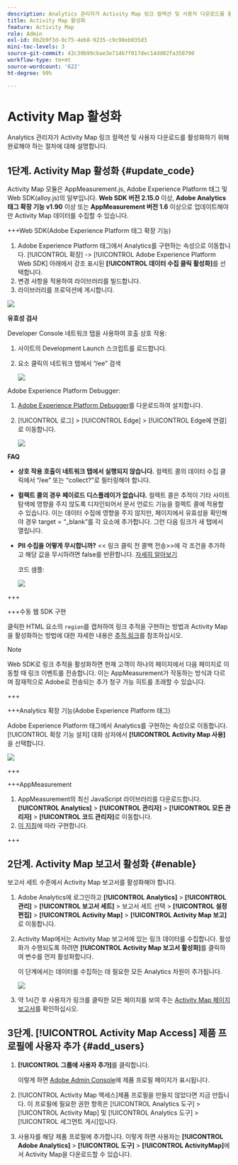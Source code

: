 ```yaml
---
description: Analytics 관리자가 Activity Map 링크 컬렉션 및 사용자 다운로드를 활성화하기 위해 완료해야 하는 절차에 대해 설명합니다.
title: Activity Map 활성화
feature: Activity Map
role: Admin
exl-id: 0b2b9f3d-0c75-4eb8-9235-c9c98eb035d3
mini-toc-levels: 3
source-git-commit: 43c39b99cbae3e714b7f017dec14dd02fa350790
workflow-type: tm+mt
source-wordcount: '622'
ht-degree: 99%

---
```



# Activity Map 활성화

Analytics 관리자가 Activity Map 링크 컬렉션 및 사용자 다운로드를 활성화하기 위해 완료해야 하는 절차에 대해 설명합니다.

## 1단계. Activity Map 활성화 {#update_code}

Activity Map 모듈은 AppMeasurement.js, Adobe Experience Platform 태그 및 Web SDK(alloy.js)의 일부입니다. **Web SDK 버전 2.15.0** 이상, **Adobe Analytics 태그 확장 기능 v1.90** 이상 또는 **AppMeasurement 버전 1.6** 이상으로 업데이트해야만 Activity Map 데이터를 수집할 수 있습니다.

+++Web SDK(Adobe Experience Platform 태그 확장 기능)

1. Adobe Experience Platform 태그에서 Analytics를 구현하는 속성으로 이동합니다. [!UICONTROL 확장] -> [!UICONTROL Adobe Experience Platform Web SDK] 아래에서 강조 표시된 **[!UICONTROL 데이터 수집 클릭 활성화]**&#x200B;를 선택합니다.
1. 변경 사항을 적용하여 라이브러리를 빌드합니다.
1. 라이브러리를 프로덕션에 게시합니다.

![](assets/web_sdk.png)

**유효성 검사**

Developer Console 네트워크 탭을 사용하여 호출 상호 작용:

1. 사이트의 Development Launch 스크립트를 로드합니다.
1. 요소 클릭의 네트워크 탭에서 “/ee” 검색

   ![](assets/validation1.png)

Adobe Experience Platform Debugger:

1. [Adobe Experience Platform Debugger](https://chromewebstore.google.com/detail/adobe-experience-platform/bfnnokhpnncpkdmbokanobigaccjkpob)를 다운로드하여 설치합니다.
1. [!UICONTROL 로그] > [!UICONTROL Edge] > [!UICONTROL Edge에 연결]로 이동합니다.

   ![](assets/validation2.jpg)

**FAQ**

* **상호 작용 호출이 네트워크 탭에서 실행되지 않습니다.**
컬렉트 콜의 데이터 수집 클릭에서 “/ee” 또는 “collect?”로 필터링해야 합니다.

* **컬렉트 콜의 경우 페이로드 디스플레이가 없습니다.**
컬렉트 콜은 추적이 기타 사이트 탐색에 영향을 주지 않도록 디자인되어서 문서 언로드 기능을 컬렉트 콜에 적용할 수 있습니다. 이는 데이터 수집에 영향을 주지 않지만, 페이지에서 유효성을 확인해야 경우 target = “_blank”를 각 요소에 추가합니다. 그런 다음 링크가 새 탭에서 열립니다.

* **PII 수집을 어떻게 무시합니까?**
&lt;&lt; 링크 클릭 전 콜백 전송>>에 각 조건을 추가하고 해당 값을 무시하려면 false를 반환합니다. [자세히 알아보기](https://experienceleague.adobe.com/docs/experience-platform/edge/fundamentals/configuring-the-sdk.html?lang=ko-KR)

  코드 샘플:

  ![](assets/sample-code.png)

+++

+++수동 웹 SDK 구현

클릭한 HTML 요소의 `region`를 캡처하여 링크 추적을 구현하는 방법과 Activity Map을 활성화하는 방법에 대한 자세한 내용은 [추적 링크](https://experienceleague.adobe.com/docs/experience-platform/edge/data-collection/track-links.html)를 참조하십시오.

>[!NOTE]
>
>Web SDK로 링크 추적을 활성화하면 현재 고객이 하나의 페이지에서 다음 페이지로 이동할 때 링크 이벤트를 전송합니다. 이는 AppMeasurement가 작동하는 방식과 다르며 잠재적으로 Adobe로 전송되는 추가 청구 가능 히트를 초래할 수 있습니다.

+++

+++Analytics 확장 기능(Adobe Experience Platform 태그)

Adobe Experience Platform 태그에서 Analytics를 구현하는 속성으로 이동합니다. [!UICONTROL 확장 기능 설치] 대화 상자에서 **[!UICONTROL Activity Map 사용]**&#x200B;을 선택합니다.

![](assets/aa_extension.png)

+++

+++AppMeasurement

1. AppMeasurement의 최신 JavaScript 라이브러리를 다운로드합니다.
**[!UICONTROL Analytics]** > **[!UICONTROL 관리자]** > **[!UICONTROL 모든 관리자]** > **[!UICONTROL 코드 관리자]**&#x200B;로 이동합니다.
1. [이 지침](https://experienceleague.adobe.com/docs/analytics/implementation/js/overview.html)에 따라 구현합니다.

+++

## 2단계. Activity Map 보고서 활성화 {#enable}

보고서 세트 수준에서 Activity Map 보고서를 활성화해야 합니다.

1. Adobe Analytics에 로그인하고 **[!UICONTROL Analytics]** > **[!UICONTROL 관리]** > **[!UICONTROL 보고서 세트]** > 보고서 세트 선택 > **[!UICONTROL 설정 편집]** > **[!UICONTROL Activity Map]** > **[!UICONTROL Activity Map 보고]**&#x200B;로 이동합니다.

1. Activity Map에서는 Activity Map 보고서에 있는 링크 데이터를 수집합니다. 활성화가 수행되도록 하려면 **[!UICONTROL Activity Map 보고서 활성화]**&#x200B;를 클릭하여 변수를 먼저 활성화합니다.

   이 단계에서는 데이터를 수집하는 데 필요한 모든 Analytics 차원이 추가됩니다.

   ![](assets/enable.png)

1. 약 1시간 후 사용자가 링크를 클릭한 모든 페이지를 보여 주는 [Activity Map 페이지 보고서](/help/analyze/activity-map/activitymap-reporting-analytics.md)를 확인하십시오.

## 3단계. [!UICONTROL Activity Map Access] 제품 프로필에 사용자 추가 {#add_users}

1. **[!UICONTROL 그룹에 사용자 추가]**&#x200B;를 클릭합니다.

   이렇게 하면 [Adobe Admin Console](https://adminconsole.adobe.com/E2F05B3B52F54D2E0A490D44@AdobeOrg/overview)에 제품 프로필 페이지가 표시됩니다.

1. [!UICONTROL Activity Map 액세스]제품 프로필을 만들지 않았다면 지금 만듭니다. 이 프로필에 필요한 권한 항목은 [!UICONTROL Analytics 도구] > [!UICONTROL Activity Map] 및 [!UICONTROL Analytics 도구] > [!UICONTROL  세그먼트 게시]입니다.

1. 사용자를 해당 제품 프로필에 추가합니다. 이렇게 하면 사용자는 **[!UICONTROL Adobe Analytics]** > **[!UICONTROL 도구]** > **[!UICONTROL ActivityMap]**&#x200B;에서 Activity Map을 다운로드할 수 있습니다.

